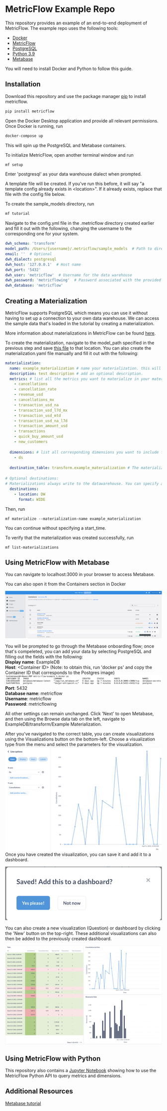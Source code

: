 # MetricFlow Example Repo

This repository provides an example of an end-to-end deployment of MetricFlow. The example repo uses the following tools:

* [Docker](https://www.docker.com/products/docker-desktop/)
* [MetricFlow](https://github.com/transform-data/metricflow)
* [PostgreSQL](https://www.postgresql.org/download/)
* [Python 3.9](https://www.python.org/downloads/)
* [Metabase](https://www.metabase.com/docs/latest/operations-guide/running-metabase-on-docker.html)

You will need to install Docker and Python to follow this guide.

## Installation

Download this repository and use the package manager [pip](https://pip.pypa.io/en/stable/) to install metricflow.

```bash
pip install metricflow
```

Open the Docker Desktop application and provide all relevant permissions. Once Docker is running, 
run
```bash
docker-compose up
```
This will spin up the PostgreSQL and Metabase containers.

To initialize MetricFlow, open another terminal window and run 
```bash
mf setup
```

Enter 'postgresql' as your data warehouse dialect when prompted. 

A template file will be created. If you've run this before, it will say "a template config already exists in \<location>". If it already exists, replace that file with the config file below.

To create the sample_models directory, run 
```bash
mf tutorial
```

Navigate to the config.yml file in the .metricflow directory created earlier and fill it out with the following, changing the username to the corresponding one for your system.
```yml
dwh_schema: 'transform'
model_path: /Users/{username}/.metricflow/sample_models  # Path to directory containing defined models (Leave until after DWH setup). Specify the username for your system
email: ''  # Optional
dwh_dialect: postgresql
dwh_host: '127.0.0.1'  # Host name
dwh_port: '5432'
dwh_user: 'metricflow'  # Username for the data warehouse
dwh_password: 'metricflowing'  # Password associated with the provided user
dwh_database: 'metricflow'
```

## Creating a Materialization

MetricFlow supports PostgreSQL which means you can use it without having to set up a connection to your own data warehouse. We can access the sample data that's loaded in the tutorial by creating a materialization. 

More information about materializations in MetricFlow can be found [here](https://docs.transform.co/docs/metricflow/reference/materializations/#what-are-materializations-in-metricflow).

To create the materialization, navigate to the model_path specified in the previous step and save [this file](materialization.yaml) to that location. You can also create the materialization.yaml file manually and fill it out with the following:
```yml
materialization:
  name: example_materialization # name your materialization. this will be the table name written in your data warehouse.
  description: test description # add an optional description.
  metrics: # list all the metrics you want to materialize in your materialization. all metrics must be defined in your model.
    - cancellations
    - cancellation_rate
    - revenue_usd
    - cancellations_mx
    - transaction_usd_na
    - transaction_usd_l7d_mx
    - transaction_usd_mtd
    - transaction_usd_na_l7d
    - transaction_amount_usd
    - transactions
    - quick_buy_amount_usd
    - new_customers

  dimensions: # list all corresponding dimensions you want to include for these metrics. these must all be defined in your data sources. these dimensions must be shared across all metrics in your materialization.
    - ds

  destination_table: transform.example_materialization # The materialization will be written to this destination.

# Optional destinations:
# Materializations always write to the datawarehouse. You can specify additional optional destinations. Check the documentation for a complete list of destinations.
  destinations:
    - location: DW
      format: WIDE

 ```

Then, run
```
mf materialize --materialization-name example_materialization
```

You can continue without specifying a start_time.

To verify that the materialization was created successfully, run 
```
mf list-materializations
``` 


## Using MetricFlow with Metabase
You can navigate to localhost:3000 in your browser to access Metabase.

You can also open it from the Containers section in Docker

![](assets/open_in_browser.png)

You will be prompted to go through the Metabase onboarding flow; once that's compeleted, you can add your data by selecting PostgreSQL and filling out the fields with the following:\
**Display name**: ExampleDB\
**Host**: \<Container ID> 
(Note: to obtain this, run 'docker ps' and copy the Container ID that corresponds to the Postgres image)![](assets/container_id.png)\
**Port**: 5432\
**Database name**: metricflow\
**Username**: metricflow\
**Password**: metricflowing

All other settings can remain unchanged. Click 'Next' to open Metabase, and then using the Browse data tab on the left, navigate to ExampleDB/transform/Example Materialization.

After you've navigated to the correct table, you can create visualizations using the Visualizations button on the bottom-left. Choose a visualization type from the menu and select the parameters for the visualization.
![](assets/parameters.png)
Once you have created the visualization, you can save it and add it to a dashboard. 

![](assets/save.png)

You can also create a new visualization (Question) or dashboard by clicking the 'New' button on the top-right. These additional visualizations can also then be added to the previously created dashboard.


![](assets/dashboard.png)

## Using MetricFlow with Python
This repository also contains a [Jupyter Notebook](Python/python_notebook.ipynb) showing how to use the MetricFlow Python API to query metrics and dimensions. 

## Additional Resources
[Metabase tutorial](https://www.metabase.com/learn/getting-started/getting-started.html)